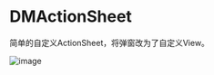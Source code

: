 # DMActionSheet
简单的自定义ActionSheet，将弹窗改为了自定义View。

![image](https://github.com/PalDvel/DMActionSheet/blob/master/demo.gif)
